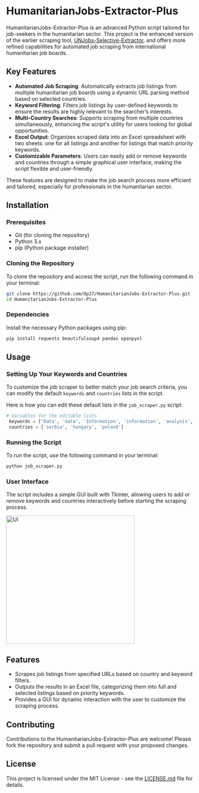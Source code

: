 # HumanitarianJobs-Extractor-Plus
HumanitarianJobs-Extractor-Plus is an advanced Python script tailored for job-seekers in the humanitarian sector. This project is the enhanced version of the earlier scraping tool, [UNJobs-Selective-Extractor](https://github.com/Op27/UNJobs-Selective-Extractor), and offers more refined capabilities for automated job scraping from international humanitarian job boards.

## Key Features
- **Automated Job Scraping**: Automatically extracts job listings from multiple humanitarian job boards using a dynamic URL parsing method based on selected countries.
- **Keyword Filtering**: Filters job listings by user-defined keywords to ensure the results are highly relevant to the searcher’s interests.
- **Multi-Country Searches**: Supports scraping from multiple countries simultaneously, enhancing the script's utility for users looking for global opportunities.
- **Excel Output**: Organizes scraped data into an Excel spreadsheet with two sheets: one for all listings and another for listings that match priority keywords.
- **Customizable Parameters**: Users can easily add or remove keywords and countries through a simple graphical user interface, making the script flexible and user-friendly.

These features are designed to make the job search process more efficient and tailored, especially for professionals in the humanitarian sector.


## Installation

### Prerequisites
- Git (for cloning the repository)
- Python 3.x
- pip (Python package installer)

### Cloning the Repository
To clone the repository and access the script, run the following command in your terminal:
   ```bash
   git clone https://github.com/Op27/HumanitarianJobs-Extractor-Plus.git
  cd HumanitarianJobs-Extractor-Plus
   ```

### Dependencies
Install the necessary Python packages using pip:
   ```bash
   pip install requests beautifulsoup4 pandas openpyxl
   ```

## Usage
### Setting Up Your Keywords and Countries
To customize the job scraper to better match your job search criteria, you can modify the default `keywords` and `countries` lists in the script. 

Here is how you can edit these default lists in the `job_scraper.py` script:
   ```python
   # Variables for the editable lists
    keywords = ['Data', 'data', 'Information', 'information', 'analysis', 'Analysis', 'Engineer', 'Developer', 'GIS', 'Geographic']
    countries = ['serbia', 'hungary', 'poland']
   ```

### Running the Script
To run the script, use the following command in your terminal:
   ```bash
   python job_scraper.py
   ```

### User Interface
The script includes a simple GUI built with Tkinter, allowing users to add or remove keywords and countries interactively before starting the scraping process.

<img width="344" alt="UI" src="https://github.com/Op27/HumanitarianJobs-Extractor-Plus/assets/39921621/5b61f3cc-02b4-4606-a81d-9798fc3b6808">

## Features
- Scrapes job listings from specified URLs based on country and keyword filters.
- Outputs the results in an Excel file, categorizing them into full and selected listings based on priority keywords.
- Provides a GUI for dynamic interaction with the user to customize the scraping process.

## Contributing
Contributions to the HumanitarianJobs-Extractor-Plus are welcome! Please fork the repository and submit a pull request with your proposed changes.

## License
This project is licensed under the MIT License - see the [LICENSE.md](LICENSE) file for details.
